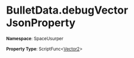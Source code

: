 # BulletData.debugVector JsonProperty

<small>**Namespace**: SpaceUsurper</small>

<small>**Property Type**: ScriptFunc&lt;[Vector2](https://docs.unity3d.com/ScriptReference/Vector2.html)&gt;</small>


